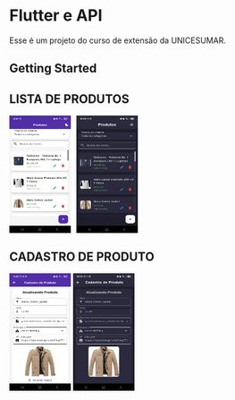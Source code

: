 # Flutter e API

Esse é um projeto do curso de extensão da UNICESUMAR.

## Getting Started

## LISTA DE PRODUTOS
<div style="display: flex; gap: 10px;">
  <img src="/assets/lista-produtos.jpg" width="110px" height="210px">
  <img src="/assets/lista-produtos-black.jpg" width="110px" height="210px">
</div>


## CADASTRO DE PRODUTO
<img src="/assets/cadastro-produtos.jpg" width="110px" height="210px">
<img src="/assets/cadastro-produtos-back.jpg" width="110px" height="210px">
